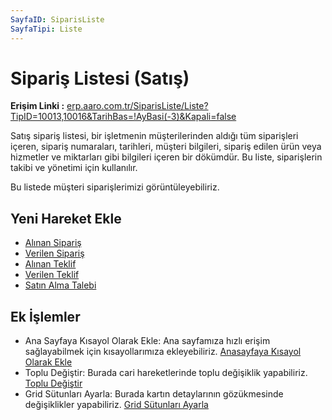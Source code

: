 ```yaml
---
SayfaID: SiparisListe
SayfaTipi: Liste
---
```


# Sipariş Listesi (Satış)

**Erişim Linki :** [erp.aaro.com.tr/SiparisListe/Liste?TipID=10013,10016&TarihBas=!AyBasi(-3)&Kapali=false](erp.aaro.com.tr/SiparisListe/Liste?TipID=10013,10016&TarihBas=!AyBasi(-3)&Kapali=false)

Satış sipariş listesi, bir işletmenin müşterilerinden aldığı tüm siparişleri içeren, sipariş numaraları, tarihleri, müşteri bilgileri, sipariş edilen ürün veya hizmetler ve miktarları gibi bilgileri içeren bir dökümdür. 
Bu liste, siparişlerin takibi ve yönetimi için kullanılır.

Bu listede müşteri siparişlerimizi görüntüleyebiliriz.

## Yeni Hareket Ekle

- [Alınan Sipariş](../TemelHareketler/AlinanSiparis.md)
- [Verilen Sipariş](../TemelHareketler/VerilenSiparis.md)
- [Alınan Teklif](../TemelHareketler/AlinanTeklif.md)
- [Verilen Teklif](../TemelHareketler/VerilenTeklif.md)
- [Satın Alma Talebi](../TemelHareketler/SatinAlmaTalebi.md)

## Ek İşlemler

- Ana Sayfaya Kısayol Olarak Ekle: Ana sayfamıza hızlı erişim sağlayabilmek için kısayollarımıza ekleyebiliriz. [Anasayfaya Kısayol Olarak Ekle](../TemelOzellikler/KisaYollaraEkleme.md)
- Toplu Değiştir: Burada cari hareketlerinde toplu değişiklik yapabiliriz. [Toplu Değiştir](../TemelOzellikler/TopluDegistir.md)
- Grid Sütunları Ayarla: Burada kartın detaylarının gözükmesinde değişiklikler yapabiliriz. [Grid Sütunları Ayarla](../TemelOzellikler/GridSutunAyarlari.md)
